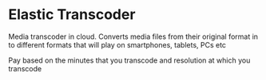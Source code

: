 # Elastic Transcoder
Media transcoder in cloud. Converts media files from their original format in to different formats that will play on smartphones, tablets, PCs etc

Pay based on the minutes that you transcode and resolution at which you transcode